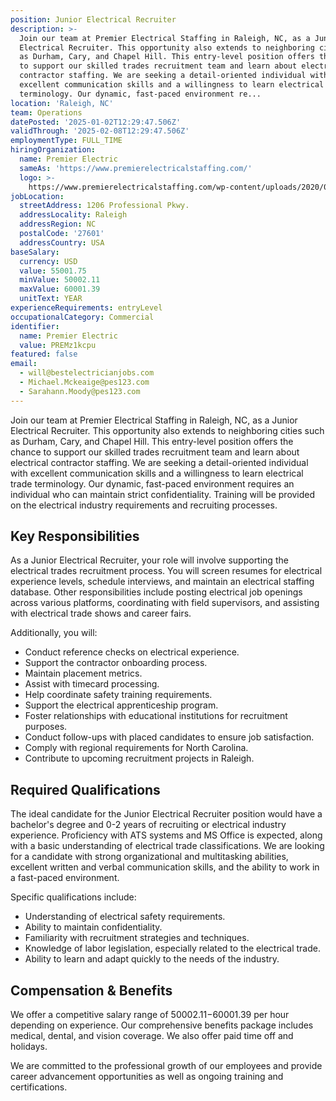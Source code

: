```yaml
---
position: Junior Electrical Recruiter
description: >-
  Join our team at Premier Electrical Staffing in Raleigh, NC, as a Junior
  Electrical Recruiter. This opportunity also extends to neighboring cities such
  as Durham, Cary, and Chapel Hill. This entry-level position offers the chance
  to support our skilled trades recruitment team and learn about electrical
  contractor staffing. We are seeking a detail-oriented individual with
  excellent communication skills and a willingness to learn electrical trade
  terminology. Our dynamic, fast-paced environment re...
location: 'Raleigh, NC'
team: Operations
datePosted: '2025-01-02T12:29:47.506Z'
validThrough: '2025-02-08T12:29:47.506Z'
employmentType: FULL_TIME
hiringOrganization:
  name: Premier Electric
  sameAs: 'https://www.premierelectricalstaffing.com/'
  logo: >-
    https://www.premierelectricalstaffing.com/wp-content/uploads/2020/05/Premier-Electrical-Staffing-logo.png
jobLocation:
  streetAddress: 1206 Professional Pkwy.
  addressLocality: Raleigh
  addressRegion: NC
  postalCode: '27601'
  addressCountry: USA
baseSalary:
  currency: USD
  value: 55001.75
  minValue: 50002.11
  maxValue: 60001.39
  unitText: YEAR
experienceRequirements: entryLevel
occupationalCategory: Commercial
identifier:
  name: Premier Electric
  value: PREMz1kcpu
featured: false
email:
  - will@bestelectricianjobs.com
  - Michael.Mckeaige@pes123.com
  - Sarahann.Moody@pes123.com
---
```




Join our team at Premier Electrical Staffing in Raleigh, NC, as a Junior Electrical Recruiter. This opportunity also extends to neighboring cities such as Durham, Cary, and Chapel Hill. This entry-level position offers the chance to support our skilled trades recruitment team and learn about electrical contractor staffing. We are seeking a detail-oriented individual with excellent communication skills and a willingness to learn electrical trade terminology. Our dynamic, fast-paced environment requires an individual who can maintain strict confidentiality. Training will be provided on the electrical industry requirements and recruiting processes.

## Key Responsibilities

As a Junior Electrical Recruiter, your role will involve supporting the electrical trades recruitment process. You will screen resumes for electrical experience levels, schedule interviews, and maintain an electrical staffing database. Other responsibilities include posting electrical job openings across various platforms, coordinating with field supervisors, and assisting with electrical trade shows and career fairs. 

Additionally, you will:

- Conduct reference checks on electrical experience.
- Support the contractor onboarding process.
- Maintain placement metrics.
- Assist with timecard processing.
- Help coordinate safety training requirements.
- Support the electrical apprenticeship program.
- Foster relationships with educational institutions for recruitment purposes.
- Conduct follow-ups with placed candidates to ensure job satisfaction.
- Comply with regional requirements for North Carolina.
- Contribute to upcoming recruitment projects in Raleigh.

## Required Qualifications

The ideal candidate for the Junior Electrical Recruiter position would have a bachelor's degree and 0-2 years of recruiting or electrical industry experience. Proficiency with ATS systems and MS Office is expected, along with a basic understanding of electrical trade classifications. We are looking for a candidate with strong organizational and multitasking abilities, excellent written and verbal communication skills, and the ability to work in a fast-paced environment. 

Specific qualifications include:

- Understanding of electrical safety requirements.
- Ability to maintain confidentiality.
- Familiarity with recruitment strategies and techniques.
- Knowledge of labor legislation, especially related to the electrical trade.
- Ability to learn and adapt quickly to the needs of the industry.

## Compensation & Benefits

We offer a competitive salary range of $50002.11-$60001.39 per hour depending on experience. Our comprehensive benefits package includes medical, dental, and vision coverage. We also offer paid time off and holidays. 

We are committed to the professional growth of our employees and provide career advancement opportunities as well as ongoing training and certifications.

